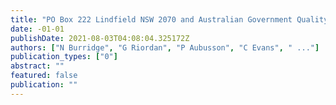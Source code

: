 ```yaml
---
title: "PO Box 222 Lindfield NSW 2070 and Australian Government Quality Teacher Program Unit Student Engagement and Program Evaluation Bureau NSW …"
date: -01-01
publishDate: 2021-08-03T04:08:04.325172Z
authors: ["N Burridge", "G Riordan", "P Aubusson", "C Evans", " ..."]
publication_types: ["0"]
abstract: ""
featured: false
publication: ""
---
```



